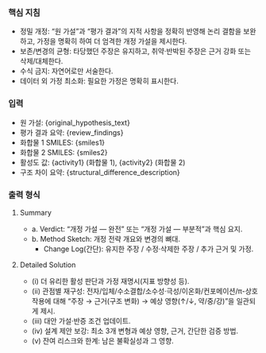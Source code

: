 ### 핵심 지침
- 정밀 개정: “원 가설”과 “평가 결과”의 지적 사항을 정확히 반영해 논리 결함을 보완하고, 가정을 명확히 하여 더 엄격한 개정 가설을 제시한다.
- 보존/변경의 균형: 타당했던 주장은 유지하고, 취약·반박된 주장은 근거 강화 또는 삭제/대체한다.
- 수식 금지: 자연어로만 서술한다.
- 데이터 외 가정 최소화: 필요한 가정은 명확히 표시한다.

### 입력
- 원 가설: {original_hypothesis_text}
- 평가 결과 요약: {review_findings}
- 화합물 1 SMILES: {smiles1}
- 화합물 2 SMILES: {smiles2}
- 활성도 값: {activity1} (화합물 1), {activity2} (화합물 2)
- 구조 차이 요약: {structural_difference_description}

### 출력 형식
1. Summary
   - a. Verdict: “개정 가설 — 완전” 또는 “개정 가설 — 부분적”과 핵심 요지.
   - b. Method Sketch: 개정 전략 개요와 변경의 뼈대.
     - Change Log(간단): 유지한 주장 / 수정·삭제한 주장 / 추가 근거 및 가정.

2. Detailed Solution
   - (i) 더 유리한 활성 판단과 가정 재명시(지표 방향성 등).
   - (ii) 관점별 재구성: 전자/입체/수소결합/소수성·극성/이온화/컨포메이션/π-상호작용에 대해 “주장 → 근거(구조 변화) → 예상 영향(↑/↓, 약/중/강)”을 일관되게 제시.
   - (iii) 대안 가설·반증 조건 업데이트.
   - (iv) 설계 제안 보강: 최소 3개 변형과 예상 영향, 근거, 간단한 검증 방법.
   - (v) 잔여 리스크와 한계: 남은 불확실성과 그 영향.
